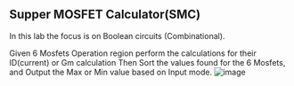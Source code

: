 ## Supper MOSFET Calculator(SMC)
In this lab the focus is on Boolean circuits (Combinational).

Given 6 Mosfets Operation region perform the calculations for their ID(current) or Gm calculation
Then Sort the values found for the 6 Mosfets, and Output the Max or Min value based on Input mode.
![image](https://github.com/nheyr08/Integrated-Circuit-Laboratory/assets/64657102/76841a98-e16c-4525-af32-942f7863f1b0)
